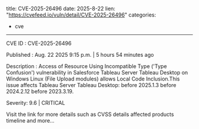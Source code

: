  
title: CVE-2025-26496
date: 2025-8-22
lien: "https://cvefeed.io/vuln/detail/CVE-2025-26496"
categories:
  - cve
---

CVE ID : CVE-2025-26496

Published :  Aug. 22
2025
9:15 p.m. | 5 hours
54 minutes ago

Description : Access of Resource Using Incompatible Type ('Type Confusion') vulnerability in Salesforce Tableau Server
Tableau Desktop on Windows
Linux (File Upload modules) allows Local Code Inclusion.This issue affects Tableau Server
Tableau Desktop: before 2025.1.3
before 2024.2.12
before 2023.3.19.

Severity: 9.6 | CRITICAL

Visit the link for more details
such as CVSS details
affected products
timeline
and more...
